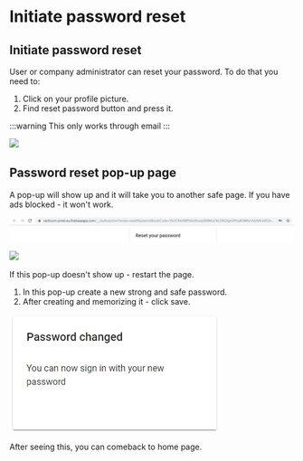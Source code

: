 # Initiate password reset

## Initiate password reset

User or company administrator can reset your password. To do that you need to:

1. Click on your profile picture.
2. Find reset password button and press it.

:::warning
This only works through email
:::

![](</assets/Administrator_view.png>)

## Password reset pop-up page

A pop-up will show up and it will take you to another safe page. If you have ads blocked - it won't work.

![Generated link](/assets/Link.PNG)

![](</assets/Save_new_pass.PNG>)

If this pop-up doesn't  show up - restart the page.

1. In this pop-up create a new strong and safe password.
2. After creating and memorizing it - click save.

![Password changed](/assets/reseted.PNG)

After seeing this, you can comeback to home page.
